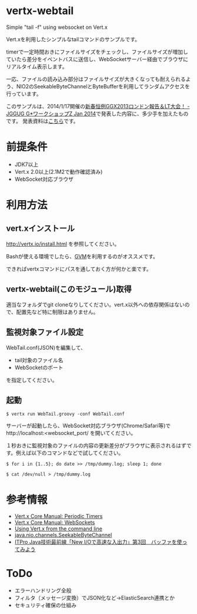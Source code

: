 vertx-webtail
=============

Simple "tail -f" using websocket on Vert.x

Vert.xを利用したシンプルなtailコマンドのサンプルです。

timerで一定時間おきにファイルサイズをチェックし、ファイルサイズが増加していたら差分をイベントバスに送信し、WebSocketサーバー経由でブラウザにリアルタイム表示します。

一応、ファイルの読み込み部分はファイルサイズが大きくなっても耐えられるよう、NIO2のSeekableByteChannelとByteBufferを利用してランダムアクセスを行っています。

このサンプルは、2014/1/17開催の[新春恒例GGX2013ロンドン報告＆LT大会！ - JGGUG G*ワークショップZ Jan 2014](http://jggug.doorkeeper.jp/events/8205)で発表した内容に、多少手を加えたものです。
発表資料は[こちら](http://www.slideshare.net/nobusue/gws-20140117-lt)です。

# 前提条件
* JDK7以上
* Vert.x 2.0以上(2.1M2で動作確認済み)
* WebSocket対応ブラウザ


# 利用方法

## vert.xインストール
http://vertx.io/install.html を参照してください。

Bashが使える環境でしたら、[GVM](http://gvmtool.net/)を利用するのがオススメです。

できればvertxコマンドにパスを通しておく方が何かと楽です。

## vertx-webtail(このモジュール)取得
適当なフォルダでgit cloneなりしてください。vert.x以外への依存関係はないので、配置先など特に制限はありません。

## 監視対象ファイル設定
WebTail.conf(JSON)を編集して、

* tail対象のファイル名
* WebSocketのポート

を指定してください。

## 起動
`$ vertx run WebTail.groovy -conf WebTail.conf
`

サーバーが起動したら、WebSocket対応ブラウザ(Chrome/Safari等)で http://localhost:<websocket_port/ を開いてください。

１秒おきに監視対象のファイルの内容の更新差分がブラウザに表示されるはずです。例えば以下のコマンドなどで試してください。

`$ for i in {1..5}; do date >> /tmp/dummy.log; sleep 1; done
`

`$ cat /dev/null > /tmp/dummy.log
`

# 参考情報

* [Vert.x Core Manual: Periodic Timers](http://vertx.io/core_manual_groovy.html#periodic-timers)
* [Vert.x Core Manual: WebSockets](http://vertx.io/core_manual_groovy.html#websockets)
* [Using Vert.x from the command line](http://vertx.io/manual.html#using-vertx-from-the-command-line)
* [java.nio.channels.SeekableByteChannel](http://docs.oracle.com/javase/jp/7/api/java/nio/channels/SeekableByteChannel.html)
* [ITPro Java技術最前線「New I/Oで高速な入出力」第3回　バッファを使ってみよう ](http://itpro.nikkeibp.co.jp/article/COLUMN/20060417/235453/)

# ToDo

* エラーハンドリング全般
* フィルタ（メッセージ変換）でJSON化など->ElasticSearch連携とか
* セキュリティ確保の仕組み
